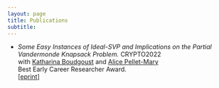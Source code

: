 ```yaml
---
layout: page
title: Publications
subtitle: 
---
```


- *Some Easy Instances of Ideal-SVP and Implications on the Partial Vandermonde Knapsack Problem.* CRYPTO2022\
with [Katharina Boudgoust](https://katinkabou.github.io/) and [Alice Pellet-Mary](https://apelletm.pages.math.cnrs.fr/page-perso/home.html)\
Best Early Career Researcher Award.\
[[eprint]](https://eprint.iacr.org/2022/709)

